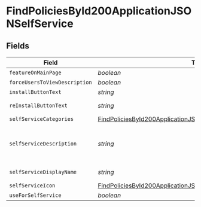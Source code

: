 # FindPoliciesById200ApplicationJSONSelfService


## Fields

| Field                                                                                                                                                               | Type                                                                                                                                                                | Required                                                                                                                                                            | Description                                                                                                                                                         | Example                                                                                                                                                             |
| ------------------------------------------------------------------------------------------------------------------------------------------------------------------- | ------------------------------------------------------------------------------------------------------------------------------------------------------------------- | ------------------------------------------------------------------------------------------------------------------------------------------------------------------- | ------------------------------------------------------------------------------------------------------------------------------------------------------------------- | ------------------------------------------------------------------------------------------------------------------------------------------------------------------- |
| `featureOnMainPage`                                                                                                                                                 | *boolean*                                                                                                                                                           | :heavy_minus_sign:                                                                                                                                                  | N/A                                                                                                                                                                 |                                                                                                                                                                     |
| `forceUsersToViewDescription`                                                                                                                                       | *boolean*                                                                                                                                                           | :heavy_minus_sign:                                                                                                                                                  | N/A                                                                                                                                                                 |                                                                                                                                                                     |
| `installButtonText`                                                                                                                                                 | *string*                                                                                                                                                            | :heavy_minus_sign:                                                                                                                                                  | N/A                                                                                                                                                                 | Encrypt                                                                                                                                                             |
| `reInstallButtonText`                                                                                                                                               | *string*                                                                                                                                                            | :heavy_minus_sign:                                                                                                                                                  | N/A                                                                                                                                                                 | Re-encrypt                                                                                                                                                          |
| `selfServiceCategories`                                                                                                                                             | [FindPoliciesById200ApplicationJSONSelfServiceSelfServiceCategories](../../models/operations/findpoliciesbyid200applicationjsonselfserviceselfservicecategories.md) | :heavy_minus_sign:                                                                                                                                                  | N/A                                                                                                                                                                 |                                                                                                                                                                     |
| `selfServiceDescription`                                                                                                                                            | *string*                                                                                                                                                            | :heavy_minus_sign:                                                                                                                                                  | N/A                                                                                                                                                                 | Encrypt the boot drive of this device                                                                                                                               |
| `selfServiceDisplayName`                                                                                                                                            | *string*                                                                                                                                                            | :heavy_minus_sign:                                                                                                                                                  | N/A                                                                                                                                                                 | Disk Encryption                                                                                                                                                     |
| `selfServiceIcon`                                                                                                                                                   | [FindPoliciesById200ApplicationJSONSelfServiceSelfServiceIcon](../../models/operations/findpoliciesbyid200applicationjsonselfserviceselfserviceicon.md)             | :heavy_minus_sign:                                                                                                                                                  | N/A                                                                                                                                                                 |                                                                                                                                                                     |
| `useForSelfService`                                                                                                                                                 | *boolean*                                                                                                                                                           | :heavy_minus_sign:                                                                                                                                                  | N/A                                                                                                                                                                 |                                                                                                                                                                     |